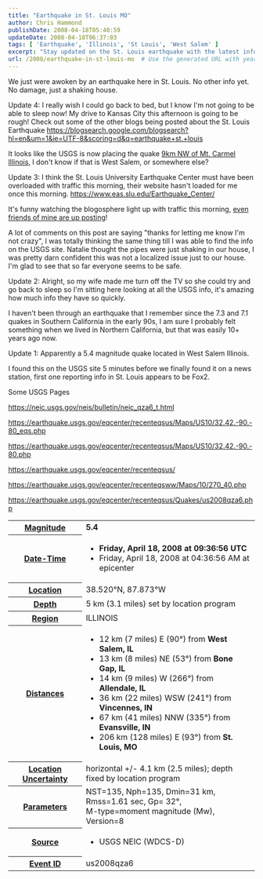 ```yaml
---
title: "Earthquake in St. Louis MO"
author: Chris Hammond
publishDate: 2008-04-18T05:40:59
updateDate: 2008-04-18T06:37:03
tags: [ 'Earthquake', 'Illinois', 'St Louis', 'West Salem' ]
excerpt: "Stay updated on the St. Louis earthquake with the latest information and resources. Explore other blogs and USGS data to learn more about this 5.4 magnitude quake in West Salem, Illinois. #StLouisEarthquake #USGS #Earthquake"
url: /2008/earthquake-in-st-louis-mo  # Use the generated URL with year
---
```

<p>We just were awoken by an earthquake here in St. Louis. No other info yet. No damage, just a shaking house.</p> <p>Update 4: I really wish I could go back to bed, but I know I'm not going to be able to sleep now! My drive to Kansas City this afternoon is going to be rough! Check out some of the other blogs being posted about the St. Louis Earthquake <a href="https://blogsearch.google.com/blogsearch?hl=en&amp;um=1&amp;ie=UTF-8&amp;scoring=d&amp;q=earthquake+st.+louis">https://blogsearch.google.com/blogsearch?hl=en&amp;um=1&amp;ie=UTF-8&amp;scoring=d&amp;q=earthquake+st.+louis</a></p> <p>It looks like the USGS is now placing the quake <a href="https://earthquake.usgs.gov/eqcenter/recenteqsus/Quakes/us2008qza6.php">9km NW of Mt. Carmel Illinois</a>, I don't know if that is West Salem, or somewhere else?</p> <p>Update 3: I think the&#160;St. Louis University Earthquake Center must have been overloaded with traffic this morning, their website hasn't loaded for me once this morning. <a href="https://www.eas.slu.edu/Earthquake_Center/">https://www.eas.slu.edu/Earthquake_Center/</a></p> <p>It's funny watching the blogosphere light up with traffic this morning, <a href="https://www.craigandjessica.com/blog/archives/657">even friends of mine are up posting</a>!</p> <p>A lot of comments on this post are saying "thanks for letting me know I'm not crazy", I was totally thinking the same thing till I was able to find the info on the USGS site. Natalie thought the pipes were just shaking in our house, I was pretty darn confident this was not a localized issue just to our house. I'm glad to see that so far everyone seems to be safe.</p> <p>Update 2: Alright, so my wife made me turn off the TV so she could try and go back to sleep so I'm sitting here looking at all the USGS info, it's amazing how much info they have so quickly.</p> <p>I haven't been through an earthquake that I remember since the 7.3 and 7.1 quakes in Southern California in the early 90s, I am sure I probably felt something when we lived in Northern California, but that was easily 10+ years ago now.</p> <p>Update 1: Apparently a 5.4 magnitude quake located in West Salem Illinois.</p> <p>I found this on the USGS site 5 minutes before we finally found it on a news station, first one reporting info in St. Louis appears to be Fox2.</p> <p>Some USGS Pages</p> <p><a href="https://neic.usgs.gov/neis/bulletin/neic_qza6_t.html">https://neic.usgs.gov/neis/bulletin/neic_qza6_t.html</a></p> <p><a href="https://earthquake.usgs.gov/eqcenter/recenteqsus/Maps/US10/32.42.-90.-80_eqs.php">https://earthquake.usgs.gov/eqcenter/recenteqsus/Maps/US10/32.42.-90.-80_eqs.php</a></p> <p><a href="https://earthquake.usgs.gov/eqcenter/recenteqsus/Maps/US10/32.42.-90.-80.php">https://earthquake.usgs.gov/eqcenter/recenteqsus/Maps/US10/32.42.-90.-80.php</a></p> <p><a href="https://earthquake.usgs.gov/eqcenter/recenteqsus/">https://earthquake.usgs.gov/eqcenter/recenteqsus/</a></p> <p><a href="https://earthquake.usgs.gov/eqcenter/recenteqsww/Maps/10/270_40.php">https://earthquake.usgs.gov/eqcenter/recenteqsww/Maps/10/270_40.php</a></p> <p><a href="https://earthquake.usgs.gov/eqcenter/recenteqsus/Quakes/us2008qza6.php">https://earthquake.usgs.gov/eqcenter/recenteqsus/Quakes/us2008qza6.php</a></p> <p> <table id="parameters" summary="Earthquake Details">     <tbody>         <tr>             <th><a href="https://earthquake.usgs.gov/eqcenter/glossary.php#magnitude">Magnitude</a></th>             <td><strong>5.4</strong></td>         </tr>         <tr>             <th><a href="https://earthquake.usgs.gov/eqcenter/glossary.php#date">Date-Time</a></th>             <td>             <ul>                 <li><strong>Friday, April 18, 2008 at 09:36:56 UTC</strong></li>                 <li>Friday, April 18, 2008 at 04:36:56 AM at epicenter</li>             </ul>             </td>         </tr>         <tr>             <th><a href="https://earthquake.usgs.gov/eqcenter/glossary.php#location">Location</a></th>             <td>38.520°N, 87.873°W</td>         </tr>         <tr>             <th><a href="https://earthquake.usgs.gov/eqcenter/glossary.php#depth">Depth</a></th>             <td>5 km (3.1 miles) set by location program</td>         </tr>         <tr>             <th><a href="https://earthquake.usgs.gov/eqcenter/glossary.php#region">Region</a></th>             <td>ILLINOIS</td>         </tr>         <tr>             <th><a href="https://earthquake.usgs.gov/eqcenter/glossary.php#distances">Distances</a></th>             <td>             <ul>                 <li>12 km (7 miles) E (90°) from <strong>West Salem, IL</strong></li>                 <li>13 km (8 miles) NE (53°) from <strong>Bone Gap, IL</strong></li>                 <li>14 km (9 miles) W (266°) from <strong>Allendale, IL</strong></li>                 <li>36 km (22 miles) WSW (241°) from <strong>Vincennes, IN</strong></li>                 <li>67 km (41 miles) NNW (335°) from <strong>Evansville, IN</strong></li>                 <li>206 km (128 miles) E (93°) from <strong>St. Louis, MO</strong></li>             </ul>             </td>         </tr>         <tr>             <th><a href="https://earthquake.usgs.gov/eqcenter/glossary.php#uncertainty">Location Uncertainty</a></th>             <td>horizontal +/- 4.1 km (2.5 miles); depth fixed by location program</td>         </tr>         <tr>             <th><a href="https://earthquake.usgs.gov/eqcenter/glossary.php#parameters">Parameters</a></th>             <td>NST=135, Nph=135, Dmin=31 km, Rmss=1.61 sec, Gp= 32°,<br />             M-type=moment magnitude (Mw), Version=8</td>         </tr>         <tr>             <th><a href="https://earthquake.usgs.gov/eqcenter/glossary.php#source">Source</a></th>             <td>             <ul>                 <li>USGS NEIC (WDCS-D)</li>             </ul>             </td>         </tr>         <tr>             <th><a href="https://earthquake.usgs.gov/eqcenter/glossary.php#eventid">Event ID</a></th>             <td>us2008qza6</td>         </tr>     </tbody> </table> </p>


